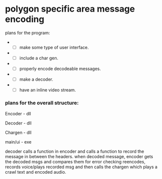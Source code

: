 # polygon specific area message encoding
plans for the program:
- - [ ] make some type of user interface.
- - [ ] include a char gen.
- - [ ] properly encode decodeable messages.
- - [ ] make a decoder.
- - [ ] have an inline video stream.

### plans for the overall structure:  
Encoder - dll

Decoder - dll 

Chargen - dll

main/ui - exe

decoder calls a function in encoder and calls a function to record the message in between the headers. when decoded message, encoder gets the decoded msgs and compares them for error checking reencodes, records voice/plays recorded msg and then calls the chargen which plays a crawl text and encoded audio.
